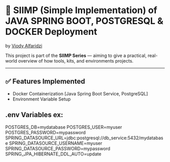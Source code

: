 # 📘 SIIMP (Simple Implementation) of JAVA SPRING BOOT, POSTGRESQL & DOCKER Deployment
by [Viody Alfaridzi](https://github.com/viodyalfaridzi)

This project is part of the **SIIMP Series** — aiming to give a practical, real-world overview of how tools, kits, and environments projects.

---

## ✅ Features Implemented
- Docker Containerization [Java Spring Boot Service, PostgreSQL]
- Environment Variable Setup

##  .env Variables ex:
POSTGRES_DB=mydatabase
POSTGRES_USER=myuser
POSTGRES_PASSWORD=mypassword
SPRING_DATASOURCE_URL=jdbc:postgresql://db_service:5432/mydatabase
SPRING_DATASOURCE_USERNAME=myuser
SPRING_DATASOURCE_PASSWORD=mypassword
SPRING_JPA_HIBERNATE_DDL_AUTO=update